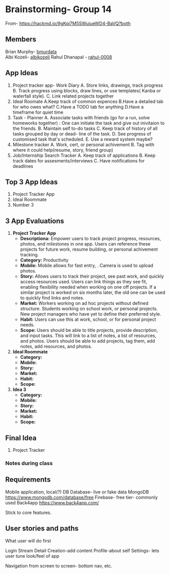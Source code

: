 # Brainstorming- Group 14
From- https://hackmd.io/9gKqi7M5SWuiueWD4-BaVQ?both
## Members
Brian Murphy- [bmurdata](https://github.com/bmurdata)    
Albi Kozeli- [albikozeli](https://github.com/albikozeli)
Rahul Dhanapal - [rahul-0008](https://github.com/rahul-0008)


## App Ideas
1. Project tracker app- Work Diary
    A. Store links, drawings, track progress
    B. Track progress using blocks, draw lines, or use templates( Kanba or waterfall style).
    C. Link related projects together
2. Ideal Roomate
    A.Keep track of common expences
    B.Have a detailed tab for who owes what?
    C.Have a TODO tab for anything
    D.Have a timeframe for quiet time
3. Task - Planner
    A. Associate tasks with friends (go for a run, solve homeworks together) : One can initiate the task and give out inivitaion to the friends.
    B. Maintain self to-do tasks
    C. Keep track of history of all tasks grouped by day or dead- line of the task. 
    D. See progress of customised task that's scheduled.
    E. Use a reward system maybe?
4. Milestone tracker
    A. Work, cert, or personal achivement
    B. Tag with where it could help(resume, story, friend group)
5. Job/Internship Search Tracker
    A. Keep track of applications
    B. Keep track dates for assesments/interviews
    C. Have notifications for deadlines
## Top 3 App Ideas
1. Project Tracker App
2. Ideal Roommate
3. Number 3
## 3 App Evaluations
1. **Project Tracker App** 
    - **Descriptiona:** Empower users to track project progress, resources, photos, and milestones in one app. Users can reference these projects for future work, resume building, or personal achivement tracking.
    - **Category:** Productivity
    - **Mobile:** Mobile allows for fast entry, . Camera is used to upload photos.
    - **Story:** Allows users to track their project, see past work, and quickly access resources used. Users can link things as they see fit, enabling flexibility needed when working on one off projects. If a similar project is worked on six months later, the old one can be used to quickly find links and notes.
    - **Market:** Workers working on ad hoc projects without defined structure. Students working on school work, or personal projects. New project managers who have yet to define their preferred style.
    - **Habit:** Users can use this at work, school, or for personal project needs.
    - **Scope:** Users should be able to title projects, provide description, and input tasks. This will link to a list of notes, a list of resources, and photos. Users should be able to add projects, tag them, add notes, add resources, and photos. 
2. **Ideal Roommate**
    - **Category:**
    - **Mobile:**
    - **Story:**
    - **Market:**
    - **Habit:**
    - **Scope:**
3. **Idea 3**
    - **Category:**
    - **Mobile:**
    - **Story:**
    - **Market:**
    - **Habit:**
    - **Scope:**

## Final Idea
1. Project Tracker
### Notes during class

## Requirements
Mobile application, local(?) DB
Database- live or fake data
MongoDB https://www.mongodb.com/database/free
Firebase- free tier- commonly used
Back4app https://www.back4app.com/

Stick to core features.
## User stories and paths
What user will do first

Login 
Stream 
Detail
Creation-add content 
Profile-about self 
Settings- lets user tune look/feel of app

Navigation from screen to screen- bottom nav, etc.
